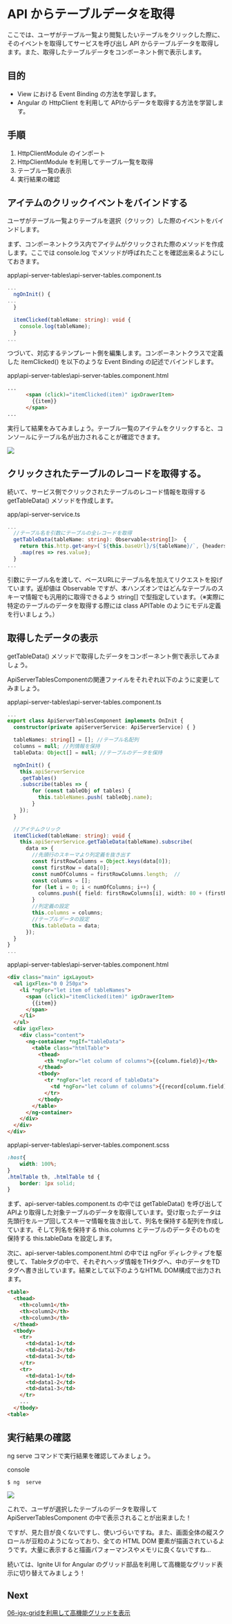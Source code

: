 # API からテーブルデータを取得

ここでは、ユーザがテーブル一覧より閲覧したいテーブルをクリックした際に、そのイベントを取得してサービスを呼び出し API からテーブルデータを取得します。また、取得したテーブルデータをコンポーネント側で表示します。


## 目的
- View における Event Binding の方法を学習します。
- Angular の HttpClient を利用して APIからデータを取得する方法を学習します。

## 手順
1. HttpClientModule のインポート
2. HttpClientModule を利用してテーブル一覧を取得
3. テーブル一覧の表示
4. 実行結果の確認


## アイテムのクリックイベントをバインドする

ユーザがテーブル一覧よりテーブルを選択（クリック）した際のイベントをバインドします。

まず、コンポーネントクラス内でアイテムがクリックされた際のメソッドを作成します。ここでは console.log でメソッドが呼ばれたことを確認出来るようにしておきます。


app\api-server-tables\api-server-tables.component.ts
```ts
...
  ngOnInit() {
...
  }

  itemClicked(tableName: string): void {
    console.log(tableName);
  }
...
```
つづいて、対応するテンプレート側を編集します。コンポーネントクラスで定義した itemClicked() を以下のような Event Binding の記述でバインドします。

app\api-server-tables\api-server-tables.component.html

```html
...
      <span (click)="itemClicked(item)" igxDrawerItem>
        {{item}}
      </span>
...
```

実行して結果をみてみましょう。テーブル一覧のアイテムをクリックすると、コンソールにテーブル名が出力されることが確認できます。

![](assets/05-01.png)

## クリックされたテーブルのレコードを取得する。

続いて、サービス側でクリックされたテーブルのレコード情報を取得する getTableData() メソッドを作成します。

app/api-server-service.ts

```ts
...
  //テーブル名を引数にテーブルの全レコードを取得
  getTableData(tableName: string): Observable<string[]>  {
    return this.http.get<any>(`${this.baseUrl}/${tableName}/`, {headers: this.headers})
    .map(res => res.value);
  }
...
```

引数にテーブル名を渡して、ベースURLにテーブル名を加えてリクエストを投げています。返却値は Observable ですが、本ハンズオンではどんなテーブルのスキーマ情報でも汎用的に取得できるよう string[] で型指定しています。（※実際に特定のテーブルのデータを取得する際には class APITable のようにモデル定義を行いましょう。）

## 取得したデータの表示

getTableData() メソッドで取得したデータをコンポーネント側で表示してみましょう。

ApiServerTablesComponentの関連ファイルをそれぞれ以下のように変更してみましょう。

app\api-server-tables\api-server-tables.component.ts
```ts
...
export class ApiServerTablesComponent implements OnInit {
  constructor(private apiServerService: ApiServerService) { }

  tableNames: string[] = []; //テーブル名配列
  columns = null; //列情報を保持
  tableData: Object[] = null; //テーブルのデータを保持

  ngOnInit() {
    this.apiServerService
    .getTables()
    .subscribe(tables => {
        for (const tableObj of tables) {
          this.tableNames.push( tableObj.name);
        }
    });
  }

  //アイテムクリック
  itemClicked(tableName: string): void {
    this.apiServerService.getTableData(tableName).subscribe(
      data => {
        //先頭行のスキーマより列定義を抜き出す
        const firstRowColumns = Object.keys(data[0]);
        const firstRow = data[0];
        const numOfColumns = firstRowColumns.length;  //
        const columns = [];
        for (let i = 0; i < numOfColumns; i++) {
          columns.push({ field: firstRowColumns[i], width: 80 + (firstRowColumns[i].length * 10)});
        }
        //列定義の設定
        this.columns = columns;
        //テーブルデータの設定
        this.tableData = data;
      });
  }
}
...
```

app\api-server-tables\api-server-tables.component.html

```html
<div class="main" igxLayout>
  <ul igxFlex="0 0 250px">
    <li *ngFor="let item of tableNames">
      <span (click)="itemClicked(item)" igxDrawerItem>
        {{item}}
      </span>
    </li>
  </ul>
  <div igxFlex>
    <div class="content">
      <ng-container *ngIf="tableData">
        <table class="htmlTable">
          <thead>
            <th *ngFor="let column of columns">{{column.field}}</th>
          </thead>
          <tbody>
            <tr *ngFor="let record of tableData">
              <td *ngFor="let column of columns">{{record[column.field]}}</td>
            </tr>
          </tbody>
        </table>
      </ng-container> 
    </div>
  </div>
</div>
```

app\api-server-tables\api-server-tables.component.scss

```css
:host{
    width: 100%;
}
.htmlTable th, .htmlTable td {
    border: 1px solid;
}
```

まず、api-server-tables.component.ts の中では getTableData() を呼び出してAPIより取得した対象テーブルのデータを取得しています。受け取ったデータは先頭行をループ回してスキーマ情報を抜き出して、列名を保持する配列を作成しています。そして列名を保持する this.columns とテーブルのデータそのものを保持する this.tableData を設定します。

次に、api-server-tables.component.html の中では ngFor ディレクティブを駆使して、Tableタグの中で、それぞれヘッダ情報をTHタグへ、中のデータをTDタグへ書き出しています。結果として以下のようなHTML DOM構成で出力されます。

```html
<table>
  <thead>
    <th>column1</th>
    <th>column2</th>
    <th>column3</th>
  </thead>
  <tbody>
    <tr>
      <td>data1-1</td>
      <td>data1-2</td>
      <td>data1-3</td>
    </tr>
    <tr>
      <td>data1-1</td>
      <td>data1-2</td>
      <td>data1-3</td>
    </tr>
    ...
  </tbody>
<table>
```

## 実行結果の確認

ng serve コマンドで実行結果を確認してみましょう。

console

```sh
$ ng  serve
```

![](assets/05-02.png)

これで、ユーザが選択したテーブルのデータを取得して ApiServerTablesComponent の中で表示されることが出来ました！

ですが、見た目が良くないですし、使いづらいですね。また、画面全体の縦スクロールが豆粒のようになっており、全ての HTML DOM 要素が描画されているようです。大量に表示すると描画パフォーマンスやメモリに良くないですね...

続いては、Ignite UI for Angular のグリッド部品を利用して高機能なグリッド表示に切り替えてみましょう！

## Next
[06-igx-gridを利用して高機能グリッドを表示](06-igx-gridを利用して高機能グリッドを表示.md) 

